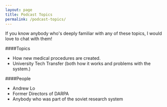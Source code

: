```yaml
---
layout: page
title: Podcast Topics
permalink: /podcast-topics/
---
```


If you know anybody who's deeply familiar with any of these topics, I would love to chat with them!

####Topics
- How new medical procedures are created.
- University Tech Transfer (both how it works and problems with the system.)

####People
- Andrew Lo
- Former Directors of DARPA
- Anybody who was part of the soviet research system



